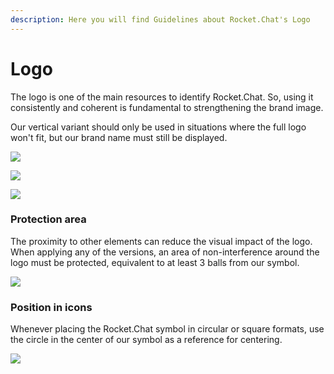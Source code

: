 ```yaml
---
description: Here you will find Guidelines about Rocket.Chat's Logo
---
```


# Logo

The logo is one of the main resources to identify Rocket.Chat. So, using it consistently and coherent is fundamental to strengthening the brand image.

Our vertical variant should only be used in situations where the full logo won't fit, but our brand name must still be displayed.

![](../../.gitbook/assets/01\_logo.jpg)

![](../../.gitbook/assets/02\_logo.jpg)

![](../../.gitbook/assets/03\_logo.jpg)



### Protection area

The proximity to other elements can reduce the visual impact of the logo. When applying any of the versions, an area of non-interference around the logo must be protected, equivalent to at least 3 balls from our symbol.

![](../../.gitbook/assets/05\_logo.jpg)



### Position in icons

Whenever placing the Rocket.Chat symbol in circular or square formats, use the circle in the center of our symbol as a reference for centering.

![](../../.gitbook/assets/06\_logo.jpg)

